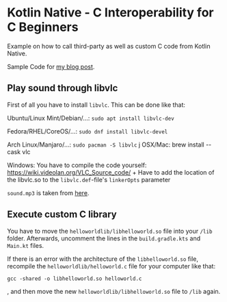 # Kotlin Native - C Interoperability for C Beginners

Example on how to call third-party as well as custom C code from Kotlin Native.

Sample Code for [my blog post](https://flyingbytes.github.io/programming/android/kotlin/native/c/interop/interoperability/2022/09/10/Kotlin-Native-C-Interop.html).

## Play sound through libvlc

First of all you have to install `libvlc`. This can be done like that:

Ubuntu/Linux Mint/Debian/...: `sudo apt install libvlc-dev`

Fedora/RHEL/CoreOS/...: `sudo dnf install libvlc-devel`

Arch Linux/Manjaro/...: `sudo pacman -S libvlc`
j
OSX/Mac: brew install --cask vlc

Windows: You have to compile the code yourself: https://wiki.videolan.org/VLC_Source_code/ + Have to add the location of the libvlc.so to the `libvlc.def`-file's `linkerOpts` parameter


`sound.mp3` is taken from [here](https://pixabay.com/sound-effects/dr-tribal-percussion-triplet-loop-high-passed-106bpm-25935/).

## Execute custom C library

You have to move the `helloworldlib/libhelloworld.so` file into your `/lib` folder. Afterwards, uncomment the lines in the `build.gradle.kts` and `Main.kt` files.

If there is an error with the architecture of the `libhelloworld.so` file, recompile the `helloworldlib/helloworld.c` file for your computer like that:

```
gcc -shared -o libhelloworld.so helloworld.c
```

, and then move the new `helloworldlib/libhelloworld.so` file to `/lib` again.
